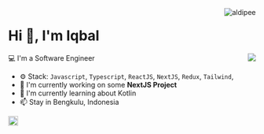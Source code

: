 <img align="right" src="https://komarev.com/ghpvc/?username=aldipee" alt="aldipee" />

<h1>Hi 👋, I'm Iqbal</h1>

<img align="right" src="https://github-readme-stats.vercel.app/api?username=aldipee&show_icons=false">

💻 I'm a Software Engineer 

- ⚙️ Stack: `Javascript`, `Typescript`, `ReactJS`, `NextJS`, `Redux`, `Tailwind`, 
- 🏢 I'm currently working on some **NextJS Project**
- 🌱 I'm currently learning about Kotlin
- 📫 Stay in Bengkulu, Indonesia

<p align="center">


<a href="https://linkedin.com/in/aldipee" target="blank"><img align="center" src="https://cdn.jsdelivr.net/npm/simple-icons@3.0.1/icons/linkedin.svg" alt="aldipee" height="20" width="20" /></a>


</p>

